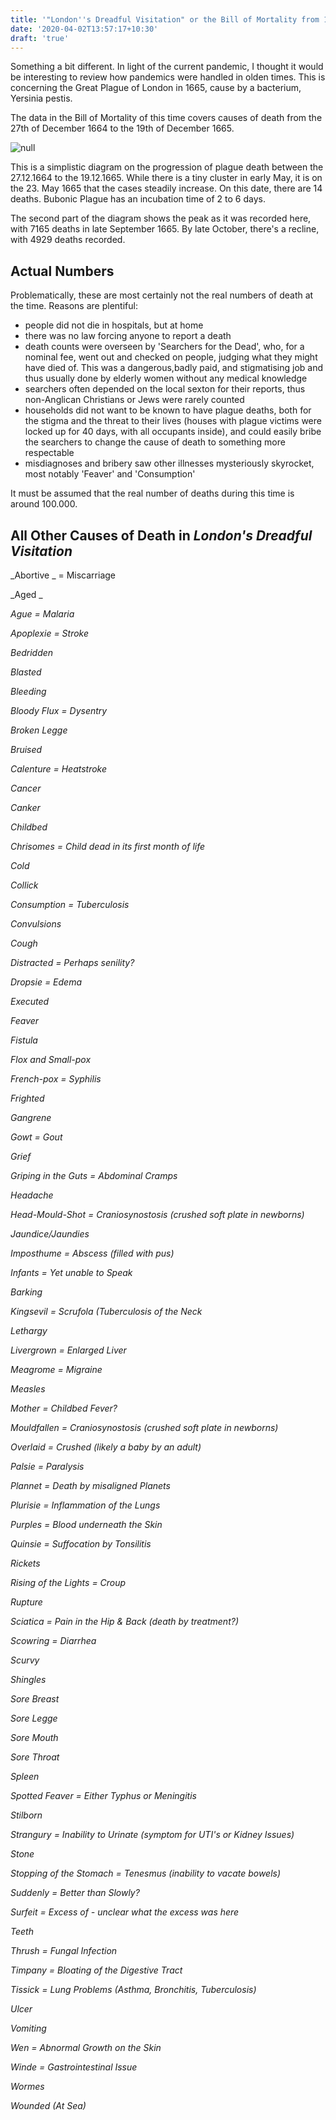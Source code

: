 ```yaml
---
title: '"London''s Dreadful Visitation" or the Bill of Mortality from 1664-65'
date: '2020-04-02T13:57:17+10:30'
draft: 'true'
---
```

Something a bit different. In light of the current pandemic, I thought it would be interesting to review how pandemics were handled in olden times. This is concerning the Great Plague of London in 1665, cause by a bacterium, Yersinia pestis. 

The data in the Bill of Mortality of this time covers causes of death from the 27th of December 1664 to the 19th of December 1665.

![null](/images/uploads/plague-1665.jpg)

This is a simplistic diagram on the progression of plague death between the 27.12.1664 to the 19.12.1665. While there is a tiny cluster in early May, it is on the 23. May 1665 that the cases steadily increase. On this date, there are 14 deaths. Bubonic Plague has an incubation time of 2 to 6 days.

The second part of the diagram shows the peak as it was recorded here, with 7165 deaths in late September 1665. By late October, there's a recline, with 4929 deaths recorded.

## Actual Numbers

Problematically, these are most certainly not the real numbers of death at the time. Reasons are plentiful: 

* people did not die in hospitals, but at home
* there was no law forcing anyone to report a death
* death counts were overseen by 'Searchers for the Dead', who, for a nominal fee, went out and checked on people, judging what they might have died of. This was a dangerous,badly paid, and stigmatising job and thus usually done by elderly women without any medical knowledge
* searchers often depended on the local sexton for their reports, thus non-Anglican Christians or Jews were rarely counted
* households did not want to be known to have plague deaths, both for the stigma and the threat to their lives (houses with plague victims were locked up for 40 days, with all occupants inside), and could easily bribe the searchers to change the cause of death to something more respectable
* misdiagnoses and bribery saw other illnesses mysteriously skyrocket, most notably 'Feaver' and 'Consumption'

It must be assumed that the real number of deaths during this time is around 100.000.

## All Other Causes of Death in _London's Dreadful Visitation_

_Abortive _ = Miscarriage

_Aged _

_Ague = Malaria_

_Apoplexie = Stroke_

_Bedridden_

_Blasted_

_Bleeding_

_Bloody Flux = Dysentry_

_Broken Legge_

_Bruised_

_Calenture = Heatstroke_

_Cancer_

_Canker_

_Childbed_

_Chrisomes = Child dead in its first month of life_

_Cold_

_Collick_

_Consumption = Tuberculosis_

_Convulsions_

_Cough_

_Distracted = Perhaps senility?_

_Dropsie = Edema_

_Executed_

_Feaver_

_Fistula_

_Flox and Small-pox_

_French-pox = Syphilis_

_Frighted_

_Gangrene_

_Gowt = Gout_

_Grief_

_Griping in the Guts = Abdominal Cramps_

_Headache_

_Head-Mould-Shot = Craniosynostosis (crushed soft plate in newborns)_

_Jaundice/Jaundies_

_Imposthume = Abscess (filled with pus)_

_Infants = Yet unable to Speak_

_Barking_

_Kingsevil = Scrufola (Tuberculosis of the Neck_

_Lethargy_

_Livergrown = Enlarged Liver_

_Meagrome = Migraine_

_Measles_

_Mother = Childbed Fever?_

_Mouldfallen = Craniosynostosis (crushed soft plate in newborns)_

_Overlaid = Crushed (likely a baby by an adult)_

_Palsie = Paralysis_

_Plannet = Death by misaligned Planets_

_Plurisie = Inflammation of the Lungs_

_Purples = Blood underneath the Skin_

_Quinsie = Suffocation by Tonsilitis_

_Rickets_

_Rising of the Lights = Croup_

_Rupture_

_Sciatica = Pain in the Hip & Back (death by treatment?)_

_Scowring = Diarrhea_

_Scurvy_

_Shingles_

_Sore Breast_

_Sore Legge_

_Sore Mouth_

_Sore Throat_

_Spleen_

_Spotted Feaver = Either Typhus or Meningitis_

_Stilborn_

_Strangury = Inability to Urinate (symptom for UTI's or Kidney Issues)_

_Stone_

_Stopping of the Stomach = Tenesmus (inability to vacate bowels)_

_Suddenly = Better than Slowly?_

_Surfeit = Excess of - unclear what the excess was here_

_Teeth_

_Thrush = Fungal Infection_

_Timpany = Bloating of the Digestive Tract_

_Tissick = Lung Problems (Asthma, Bronchitis, Tuberculosis)_

_Ulcer_

_Vomiting_

_Wen = Abnormal Growth on the Skin_

_Winde = Gastrointestinal Issue_

_Wormes_

_Wounded (At Sea)_
